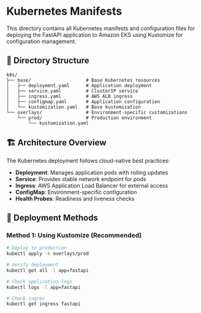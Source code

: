 # Kubernetes Manifests

This directory contains all Kubernetes manifests and configuration files for deploying the FastAPI application to Amazon EKS using Kustomize for configuration management.

## 📁 Directory Structure

```
k8s/
├── base/                    # Base Kubernetes resources
│   ├── deployment.yaml      # Application deployment
│   ├── service.yaml         # ClusterIP service
│   ├── ingress.yaml         # AWS ALB ingress
│   ├── configmap.yaml       # Application configuration
│   └── kustomization.yaml   # Base kustomization
└── overlays/                # Environment-specific customizations
    └── prod/                # Production environment
        └── kustomization.yaml
```

## 🏗️ Architecture Overview

The Kubernetes deployment follows cloud-native best practices:

- **Deployment**: Manages application pods with rolling updates
- **Service**: Provides stable network endpoint for pods
- **Ingress**: AWS Application Load Balancer for external access
- **ConfigMap**: Environment-specific configuration
- **Health Probes**: Readiness and liveness checks

## 🚀 Deployment Methods

### Method 1: Using Kustomize (Recommended)

```bash
# Deploy to production
kubectl apply -k overlays/prod

# Verify deployment
kubectl get all -l app=fastapi

# Check application logs
kubectl logs -l app=fastapi

# Check ingres
kubectl get ingress fastapi